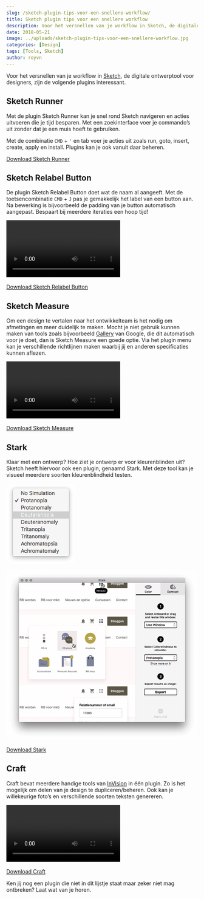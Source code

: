 ```yaml
---
slug: /sketch-plugin-tips-voor-een-snellere-workflow/
title: Sketch plugin tips voor een snellere workflow
description: Voor het versnellen van je workflow in Sketch, de digitale ontwerptool voor designers, zijn de volgende plugins interessant.
date: 2018-05-21
image: ../uploads/sketch-plugin-tips-voor-een-snellere-workflow.jpg
categories: [Design]
tags: [Tools, Sketch]
author: royvn
---
```


Voor het versnellen van je workflow in [Sketch](https://sketchapp.com/), de digitale ontwerptool voor designers, zijn de volgende plugins interessant.

## Sketch Runner

Met de plugin Sketch Runner kan je snel rond Sketch navigeren en acties uitvoeren die je tijd besparen. Met een zoekinterface voer je commando’s uit zonder dat je een muis hoeft te gebruiken.

Met de combinatie `CMD` + `'` en tab voer je acties uit zoals run, goto, insert, create, apply en install. Plugins kan je ook vanuit daar beheren.

[Download Sketch Runner](http://sketchrunner.com/)

## Sketch Relabel Button

De plugin Sketch Relabel Button doet wat de naam al aangeeft. Met de toetsencombinatie `CMD` + `J` pas je gemakkelijk het label van een button aan. Na bewerking is bijvoorbeeld de padding van je button automatisch aangepast. Bespaart bij meerdere iteraties een hoop tijd!

<video controls playsinline src="/sketch-measure-plugin-voorbeeld.mp4"></video>

[Download Sketch Relabel Button](https://github.com/kenmoore/sketch-relabel-button)

## Sketch Measure

Om een design te vertalen naar het ontwikkelteam is het nodig om afmetingen en meer duidelijk te maken. Mocht je niet gebruik kunnen maken van tools zoals bijvoorbeeld [Gallery](https://material.io/tools/gallery/) van Google, die dit automatisch voor je doet, dan is Sketch Measure een goede optie. Via het plugin menu kan je verschillende richtlijnen maken waarbij jij en anderen specificaties kunnen aflezen.

<video controls playsinline src="/sketch-measure-plugin-voorbeeld.mp4"></video>

[Download Sketch Measure](http://utom.design/measure/)

## Stark

Klaar met een ontwerp? Hoe ziet je ontwerp er voor kleurenblinden uit? Sketch heeft hiervoor ook een plugin, genaamd Stark. Met deze tool kan je visueel meerdere soorten kleurenblindheid testen.

![Voorbeeld opties](../uploads/sketch-stark-plugin-voorbeeld-opties.png)

![Protanopia voorbeeld](../uploads/sketch-stark-plugin-voorbeeld-protanopia.png)

[Download Stark](http://getstark.co/)

## Craft

Craft bevat meerdere handige tools van [InVision](https://www.invisionapp.com/craft) in één plugin. Zo is het mogelijk om delen van je design te dupliceren/beheren. Ook kan je willekeurige foto’s en verschillende soorten teksten genereren.

<video controls playsinline src="/sketch-craft-plugin-voorbeeld.mp4"></video>

[Download Craft](https://www.invisionapp.com/craft)

Ken jij nog een plugin die niet in dit lijstje staat maar zeker niet mag ontbreken? Laat wat van je horen.